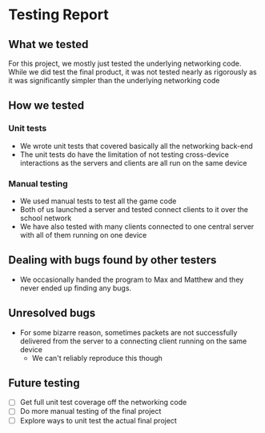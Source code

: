 # Testing Report
## What we tested
For this project, we mostly just tested the underlying networking code.
While we did test the final product, it was not tested nearly as rigorously
as it was significantly simpler than the underlying networking code
## How we tested
### Unit tests
* We wrote unit tests that covered basically all the networking back-end
* The unit tests do have the limitation of not testing cross-device interactions as the servers and clients are all run on the same device
### Manual testing
* We used manual tests to test all the game code
* Both of us launched a server and tested connect clients to it over the school network
* We have also tested with many clients connected to one central server with all of them running on one device
## Dealing with bugs found by other testers
* We occasionally handed the program to Max and Matthew and they never ended up finding any bugs.
## Unresolved bugs
* For some bizarre reason, sometimes packets are not successfully delivered from the server to a connecting client running on the same device
	* We can't reliably reproduce this though
## Future testing
- [ ] Get full unit test coverage off the networking code
- [ ] Do more manual testing of the final project
- [ ] Explore ways to unit test the actual final project
